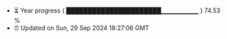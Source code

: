 - ⏳ Year progress { ██████████████████████▁▁▁▁▁▁▁▁ } 74.53 %
- ⏰ Updated on Sun, 29 Sep 2024 18:27:06 GMT

